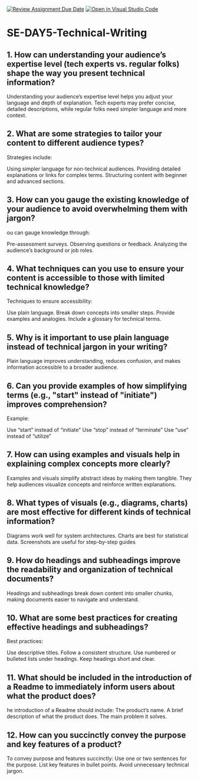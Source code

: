 [![Review Assignment Due Date](https://classroom.github.com/assets/deadline-readme-button-22041afd0340ce965d47ae6ef1cefeee28c7c493a6346c4f15d667ab976d596c.svg)](https://classroom.github.com/a/zsAR-pyY)
[![Open in Visual Studio Code](https://classroom.github.com/assets/open-in-vscode-2e0aaae1b6195c2367325f4f02e2d04e9abb55f0b24a779b69b11b9e10269abc.svg)](https://classroom.github.com/online_ide?assignment_repo_id=18461883&assignment_repo_type=AssignmentRepo)
# SE-DAY5-Technical-Writing
## 1. How can understanding your audience’s expertise level (tech experts vs. regular folks) shape the way you present technical information?
Understanding your audience’s expertise level helps you adjust your language and depth of explanation. Tech experts may prefer concise, detailed descriptions, while regular folks need simpler language and more context.
## 2. What are some strategies to tailor your content to different audience types?
Strategies include:

Using simpler language for non-technical audiences.
Providing detailed explanations or links for complex terms.
Structuring content with beginner and advanced sections.
## 3. How can you gauge the existing knowledge of your audience to avoid overwhelming them with jargon?
ou can gauge knowledge through:

Pre-assessment surveys.
Observing questions or feedback.
Analyzing the audience’s background or job roles.
## 4. What techniques can you use to ensure your content is accessible to those with limited technical knowledge?
Techniques to ensure accessibility:

Use plain language.
Break down concepts into smaller steps.
Provide examples and analogies.
Include a glossary for technical terms.
## 5. Why is it important to use plain language instead of technical jargon in your writing?
Plain language improves understanding, reduces confusion, and makes information accessible to a broader audience.
## 6. Can you provide examples of how simplifying terms (e.g., "start" instead of "initiate") improves comprehension?
Example:

Use “start” instead of “initiate”
Use “stop” instead of “terminate”
Use “use” instead of “utilize”
## 7. How can using examples and visuals help in explaining complex concepts more clearly?
Examples and visuals simplify abstract ideas by making them tangible. They help audiences visualize concepts and reinforce written explanations.
## 8. What types of visuals (e.g., diagrams, charts) are most effective for different kinds of technical information?
Diagrams work well for system architectures.
Charts are best for statistical data.
Screenshots are useful for step-by-step guides
## 9. How do headings and subheadings improve the readability and organization of technical documents?
Headings and subheadings break down content into smaller chunks, making documents easier to navigate and understand.
## 10. What are some best practices for creating effective headings and subheadings?
Best practices:

Use descriptive titles.
Follow a consistent structure.
Use numbered or bulleted lists under headings.
Keep headings short and clear.
## 11. What should be included in the introduction of a Readme to immediately inform users about what the product does?
he introduction of a Readme should include:
The product’s name.
A brief description of what the product does.
The main problem it solves.
## 12. How can you succinctly convey the purpose and key features of a product?
To convey purpose and features succinctly:
Use one or two sentences for the purpose.
List key features in bullet points.
Avoid unnecessary technical jargon.
